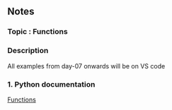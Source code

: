 ## Notes
### Topic : Functions

### Description
All examples from day-07 onwards will be on VS code

### 1. Python documentation 
[Functions](https://docs.python.org/3.8/tutorial/controlflow.html#more-on-defining-functions)

